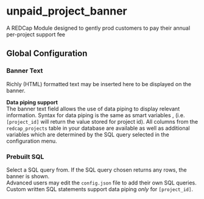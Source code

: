 # unpaid_project_banner
A REDCap Module designed to gently prod customers to pay their annual per-project support fee

## Global Configuration
### Banner Text
Richly (HTML) formatted text may be inserted here to be displayed on the banner.

**Data piping support**  
The banner text field allows the use of data piping to display relevant information. Syntax for data piping is the same as smart variables , (i.e. `[project_id]` will return the value stored for project id). 
All columns from the `redcap_projects` table in your database are available as well as additional variables which are determined by the SQL query selected in the configuration menu.

### Prebuilt SQL
Select a SQL query from. If the SQL query chosen returns any rows, the banner is shown.  
Advanced users may edit the `config.json` file to add their own SQL queries. Custom written SQL statements support data piping _only_ for `[project_id]`.

